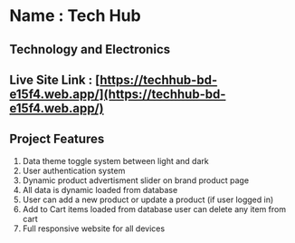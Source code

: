 # Name : Tech Hub

## Technology and Electronics

## Live Site Link : [https://techhub-bd-e15f4.web.app/](https://techhub-bd-e15f4.web.app/)

## Project Features

1. Data theme toggle system between light and dark
1. User authentication system
1. Dynamic product advertisment slider on brand product page
1. All data is dynamic loaded from database
1. User can add a new product or update a product (if user logged in)
1. Add to Cart items loaded from database user can delete any item from cart
1. Full responsive website for all devices
